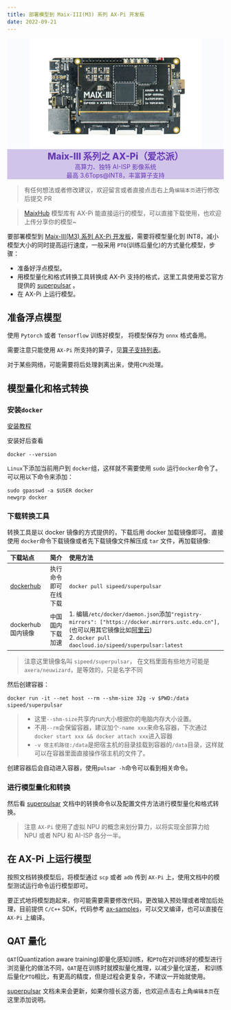 ```yaml
---
title: 部署模型到 Maix-III(M3) 系列 AX-Pi 开发板
date: 2022-09-21
---
```


<div id="title_card">
    <div class="card" style="background-color: #fafbfe">
        <img src="../../assets/maix-iii-small.png" alt="AX-Pi 模型转换和部署">
        <div class="card_info card_purple">
            <div class="title">Maix-III 系列之 AX-Pi（爱芯派）</div>
            <div class="brief">
                <div>高算力、独特 AI-ISP 影像系统</div>
                <div>最高 3.6Tops@INT8，丰富算子支持</div>
            </div>
        </div>
    </div>
</div>
<style>
#title_card {
    width:100%;
    text-align:center;
    background-color: #fafbfe;
    margin-bottom: 1em;
}
#title_card img {
  max-height: 20em;
}
.card_purple {
    background-color: #d1c4e9;
    color: #673ab7;
}
.dark .card_purple {
    background-color: #370040;
    color: #ffffffba;
}
.title {
    font-size: 1.5em;
    font-weight: 800;
}
</style>

> 有任何想法或者修改建议，欢迎留言或者直接点击右上角`编辑本页`进行修改后提交 PR

> [MaixHub](https://maixhub.com/model/zoo) 模型库有 AX-Pi 能直接运行的模型，可以直接下载使用，也欢迎上传分享你的模型~

要部署模型到 [Maix-III(M3) 系列 AX-Pi 开发板](/hardware/zh/maixIII/index.html)，需要将模型量化到 INT8，减小模型大小的同时提高运行速度，一般采用 `PTQ`(训练后量化)的方式量化模型，步骤：
* 准备好浮点模型。
* 用模型量化和格式转换工具转换成 AX-Pi 支持的格式，这里工具使用爱芯官方提供的 [superpulsar](https://superpulsar-docs.readthedocs.io) 。
* 在 AX-Pi 上运行模型。

## 准备浮点模型

使用 `Pytorch` 或者 `Tensorflow` 训练好模型， 将模型保存为 `onnx` 格式备用。

需要注意只能使用 `AX-Pi` 所支持的算子，见[算子支持列表](https://superpulsar-docs.readthedocs.io/zh_CN/latest/appendix/op_support_list.html)。

对于某些网络，可能需要将后处理剥离出来，使用`CPU`处理。

## 模型量化和格式转换

### 安装`docker`

[安装教程](https://docs.docker.com/engine/install/)

安装好后查看
```
docker --version
```

`Linux`下添加当前用户到 `docker`组，这样就不需要使用 `sudo` 运行`docker`命令了。可以用以下命令来添加：
```shell
sudo gpasswd -a $USER docker
newgrp docker
```

### 下载转换工具

转换工具是以 docker 镜像的方式提供的，下载后用 docker 加载镜像即可。
直接使用 `docker`命令下载镜像或者先下载镜像文件解压成 `tar` 文件，再加载镜像:

| 下载站点 | 简介 | 使用方法 |
| :--- | :--- | :--- |
| [dockerhub](https://hub.docker.com/r/sipeed/superpulsar/tags) | 执行命令即可在线下载 | `docker pull sipeed/superpulsar` |
| dockerhub 国内镜像 | 中国国内下载加速 | 1. 编辑`/etc/docker/daemon.json`添加`"registry-mirrors": ["https://docker.mirrors.ustc.edu.cn"],`(也可以用其它镜像比如[阿里云](https://cr.console.aliyun.com/cn-hangzhou/instances/mirrors))<br>2. `docker pull daocloud.io/sipeed/superpulsar:latest` |

> 注意这里镜像名叫 `sipeed/superpulsar`， 在文档里面有些地方可能是 `axera/neuwizard`，是等效的，只是名字不同

然后创建容器：
```shell
docker run -it --net host --rm --shm-size 32g -v $PWD:/data sipeed/superpulsar
```
> * 这里`--shm-size`共享内run大小根据你的电脑内存大小设置。
> * 不用`--rm`会保留容器，建议加个`-name xxx`来命名容器，下次通过`docker start xxx && docker attach xxx`进入容器
> * `-v 宿主机路径:/data`是把宿主机的目录挂载到容器的`/data`目录，这样就可以在容器里面直接操作宿主机的文件了。

创建容器后会自动进入容器，使用`pulsar -h`命令可以看到相关命令。

### 进行模型量化和转换

然后看 [superpulsar](https://superpulsar-docs.readthedocs.io) 文档中的转换命令以及配置文件方法进行模型量化和格式转换。
> 注意 `AX-Pi` 使用了虚拟 NPU 的概念来划分算力，以将实现全部算力给 NPU 或者 NPU 和 AI-ISP 各分一半。

## 在 AX-Pi 上运行模型

按照文档转换模型后，将模型通过 `scp` 或者 `adb` 传到 `AX-Pi` 上，使用文档中的模型测试运行命令运行模型即可。

要正式地将模型跑起来，你可能需要需要修改代码，更改输入预处理或者增加后处理，目前提供 `C/C++` SDK，代码参考 [ax-samples](https://github.com/AXERA-TECH/ax-samples)，可以交叉编译，也可以直接在 `AX-Pi` 上编译。


## QAT 量化

`QAT`(Quantization aware training)即量化感知训练，和`PTQ`在对训练好的模型进行浏览量化的做法不同，`QAT`是在训练时就模拟量化推理，以减少量化误差， 和训练后量化`PTQ`相比，有更高的精度，但是过程会更复杂，不建议一开始就使用。

[superpulsar](https://superpulsar-docs.readthedocs.io) 文档未来会更新，如果你擅长这方面，也欢迎点击右上角`编辑本页`在这里添加说明。


